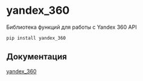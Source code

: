 # yandex_360

Библиотека функций для работы с Yandex 360 API

```bash
pip install yandex_360
```

## Документация

[yandex_360](https://yandex-360.readthedocs.io/)
